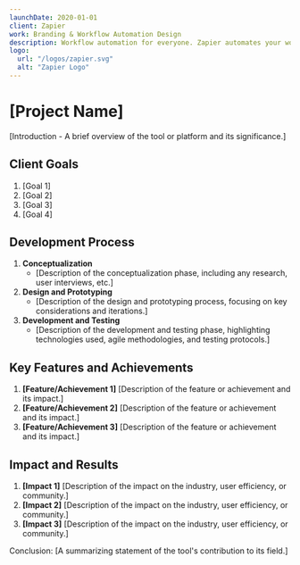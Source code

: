 ```yaml
---
launchDate: 2020-01-01
client: Zapier
work: Branding & Workflow Automation Design
description: Workflow automation for everyone. Zapier automates your work across 5000+ app integrations, so you can focus on what matters.
logo:
  url: "/logos/zapier.svg"
  alt: "Zapier Logo"
---
```


# [Project Name]

[Introduction - A brief overview of the tool or platform and its significance.]

## Client Goals

1. [Goal 1]
2. [Goal 2]
3. [Goal 3]
4. [Goal 4]

## Development Process

1. **Conceptualization**
   - [Description of the conceptualization phase, including any research, user interviews, etc.]
2. **Design and Prototyping**
   - [Description of the design and prototyping process, focusing on key considerations and iterations.]
3. **Development and Testing**
   - [Description of the development and testing phase, highlighting technologies used, agile methodologies, and testing protocols.]

## Key Features and Achievements

1. **[Feature/Achievement 1]**
   [Description of the feature or achievement and its impact.]
2. **[Feature/Achievement 2]**
   [Description of the feature or achievement and its impact.]
3. **[Feature/Achievement 3]**
   [Description of the feature or achievement and its impact.]

## Impact and Results

1. **[Impact 1]**
   [Description of the impact on the industry, user efficiency, or community.]
2. **[Impact 2]**
   [Description of the impact on the industry, user efficiency, or community.]
3. **[Impact 3]**
   [Description of the impact on the industry, user efficiency, or community.]

Conclusion: [A summarizing statement of the tool's contribution to its field.]
